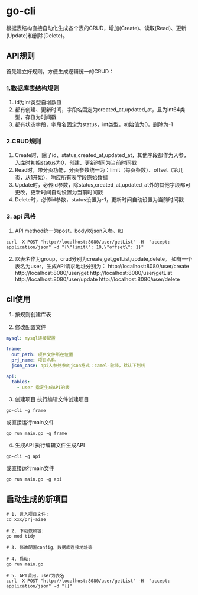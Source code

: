 # go-cli
根据表结构直接自动化生成各个表的CRUD，增加(Create)、读取(Read)、更新(Update)和删除(Delete)。

## API规则
首先建立好规则，方便生成逻辑统一的CRUD：

### 1.数据库表结构规则
1. id为int类型自增数值
2. 都有创建、更新时间，字段名固定为created_at,updated_at，且为int64类型，存值为时间戳
3. 都有状态字段，字段名固定为status，int类型，初始值为0，删除为-1

### 2.CRUD规则
1. Create时，除了id、status,created_at,updated_at，其他字段都作为入参，入库时初始status为0，创建、更新时间为当前时间戳
2. Read时，带分页功能，分页参数统一为：limit（每页条数）、offset（第几页，从1开始），响应所有表字段原始数据
3. Update时，必传id参数，除status,created_at,updated_at外的其他字段都可更改，更新时间自动设置为当前时间戳
4. Delete时，必传id参数，status设置为-1，更新时间自动设置为当前时间戳

### 3. api 风格
1. API method统一为post，body以json入参。如
```shell
curl -X POST "http://localhost:8080/user/getList" -H  "accept: application/json" -d "{\"limit\": 10,\"offset\": 1}" 
```
2. 以表名作为group，crud分别为create,get,getList,update,delete。
如有一个表名为user，生成API请求地址分别为：
http://localhost:8080/user/create
http://localhost:8080/user/get
http://localhost:8080/user/getList
http://localhost:8080/user/update
http://localhost:8080/user/delete


## cli使用
1. 按规则创建库表

2. 修改配置文件
```yml
mysql: mysql连接配置

frame:
  out_path: 项目文件所在位置
  prj_name: 项目名称
  json_case: api入参处参的json格式：camel-驼峰，默认下划线

api:
  tables: 
    - user 指定生成API的表
```

3. 创建项目
执行编辑文件创建项目
```shell
go-cli -g frame
```
或直接运行main文件
```shell
go run main.go -g frame
```

4. 生成API
执行编辑文件生成API
```shell
go-cli -g api
```
或直接运行main文件
```shell
go run main.go -g api
```

## 启动生成的新项目
```shell
# 1. 进入项目文件: 
cd xxx/prj-aiee

# 2. 下载依赖包: 
go mod tidy

# 3. 修改配置config，数据库连接地址等

# 4. 启动: 
go run main.go

# 5. API调用，user为表名
curl -X POST "http://localhost:8080/user/getList" -H  "accept: application/json" -d "{}" 

```

